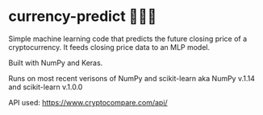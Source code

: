 # currency-predict :money_with_wings::money_with_wings::money_with_wings:
Simple machine learning code that predicts the future closing price of a cryptocurrency. It feeds closing price data to an MLP model.

Built with NumPy and Keras. 

Runs on most recent verisons of NumPy and scikit-learn aka NumPy v.1.14 and scikit-learn v.1.0.0

API used: https://www.cryptocompare.com/api/
